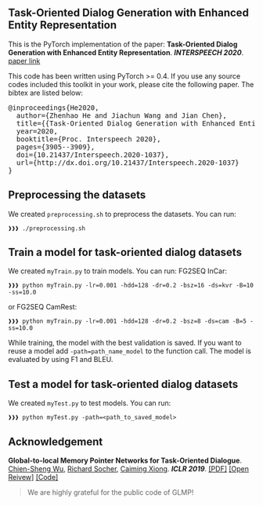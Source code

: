 ## Task-Oriented Dialog Generation with Enhanced Entity Representation

This is the PyTorch implementation of the paper:
**Task-Oriented Dialog Generation with Enhanced Entity Representation**. ***INTERSPEECH 2020***. [paper link](https://www.isca-speech.org/archive/Interspeech_2020/abstracts/1037.html)


This code has been written using PyTorch >= 0.4. If you use any source codes included this toolkit in your work, please cite the following paper. The bibtex are listed below:
<pre>
@inproceedings{He2020,
  author={Zhenhao He and Jiachun Wang and Jian Chen},
  title={{Task-Oriented Dialog Generation with Enhanced Entity Representation}},
  year=2020,
  booktitle={Proc. Interspeech 2020},
  pages={3905--3909},
  doi={10.21437/Interspeech.2020-1037},
  url={http://dx.doi.org/10.21437/Interspeech.2020-1037}
}
</pre>


## Preprocessing the datasets
We created `preprocessing.sh` to preprocess the datasets. You can run:
```console
❱❱❱ ./preprocessing.sh
```

## Train a model for task-oriented dialog datasets
We created `myTrain.py` to train models. You can run:
FG2SEQ InCar:
```console
❱❱❱ python myTrain.py -lr=0.001 -hdd=128 -dr=0.2 -bsz=16 -ds=kvr -B=10 -ss=10.0
```
or FG2SEQ CamRest:
```console
❱❱❱ python myTrain.py -lr=0.001 -hdd=128 -dr=0.2 -bsz=8 -ds=cam -B=5 -ss=10.0
```

While training, the model with the best validation is saved. If you want to reuse a model add `-path=path_name_model` to the function call. The model is evaluated by using F1 and BLEU.

## Test a model for task-oriented dialog datasets
We created  `myTest.py` to test models. You can run:
```console
❱❱❱ python myTest.py -path=<path_to_saved_model> 
```

## Acknowledgement

**Global-to-local Memory Pointer Networks for Task-Oriented Dialogue**. [Chien-Sheng Wu](https://jasonwu0731.github.io/), [Richard Socher](https://www.socher.org/), [Caiming Xiong](http://www.stat.ucla.edu/~caiming/). ***ICLR 2019***. [[PDF]](https://arxiv.org/abs/1901.04713) [[Open Reivew]](https://openreview.net/forum?id=ryxnHhRqFm) [[Code]](https://github.com/jasonwu0731/GLMP)

>   We are highly grateful for the public code of GLMP!
